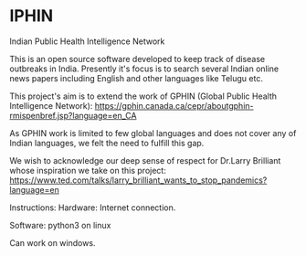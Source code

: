 # IPHIN
Indian Public Health Intelligence Network

This is an open source software developed to keep track of disease outbreaks in India. Presently it's focus is to search several Indian online news papers including English and other languages like Telugu etc.

This project's aim is to extend the work of GPHIN (Global Public Health Intelligence Network):
https://gphin.canada.ca/cepr/aboutgphin-rmispenbref.jsp?language=en_CA

As GPHIN work is limited to few global languages and does not cover any of Indian languages, we felt the need to fulfill this gap.

We wish to acknowledge our deep sense of respect for Dr.Larry Brilliant whose inspiration we take on this project:
https://www.ted.com/talks/larry_brilliant_wants_to_stop_pandemics?language=en

Instructions:
Hardware: Internet connection.

Software: python3 on linux

Can work on windows.

